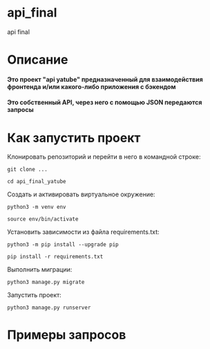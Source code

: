 # api_final
api final
<h1>Описание</h1>
<h4>Это проект "api yatube" предназначенный для взаимодействия фронтенда и/или какого-либо приложения с  бэкендом</h4>
<h4>Это собственный API, через него с помощью JSON передаются запросы</h4>
<h1>Как запустить проект</h1>
Клонировать репозиторий и перейти в него в командной строке:

```
git clone ...
```

```
cd api_final_yatube
```

Cоздать и активировать виртуальное окружение:

```
python3 -m venv env
```

```
source env/bin/activate
```

Установить зависимости из файла requirements.txt:

```
python3 -m pip install --upgrade pip
```

```
pip install -r requirements.txt
```

Выполнить миграции:

```
python3 manage.py migrate
```

Запустить проект:

```
python3 manage.py runserver
```

<h1>Примеры запросов</h1>